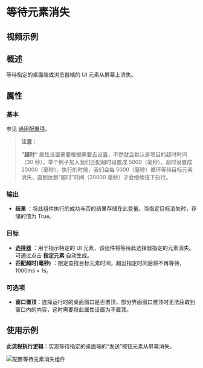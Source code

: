 # 等待元素消失

## 视频示例

## 概述

等待指定的桌面端或浏览器端的 UI 元素从屏幕上消失。

## 属性

### 基本

参见 [通用配置项](../Appendix/CommonConfigurationItems.md)。

> **注意：**
>
> **”超时“** 属性设置需要根据需要去设置，不然就会默认是项目的超时时间（30 秒）。举个例子加入我们匹配超时设置成 5000（毫秒），超时设置成 20000（毫秒），执行的时候，我们会每 5000（毫秒）循环等待目标元素消失，直到达到“超时”时间（20000 毫秒）才会继续往下执行。

### 输出

- **结果** ：将此组件执行的成功与否的结果存储在此变量。当指定目标消失时，存储的值为 True。

### 目标

- **[选择器](../Appendix/Selector.md?_v=v2020.4)** ：用于指示特定的 UI 元素，该组件将等待此选择器指定的元素消失。可通过点击 **指定元素** 自动生成。
- **匹配超时(毫秒)** ：限定查找目标元素时间，超出指定时间后将不再等待，1000ms = 1s。

### 可选项

- **窗口置顶**：选择运行时的桌面窗口是否置顶，部分界面窗口置顶时无法获取到窗口内的内容，这时需要将此属性设置为不置顶。

## 使用示例

**此流程执行逻辑**：实现等待指定的桌面端的“发送”按钮元素从屏幕消失。

![配置等待元素消失组件](https://docimages.blob.core.chinacloudapi.cn/images/Activities/waitElementVanish2.png)
